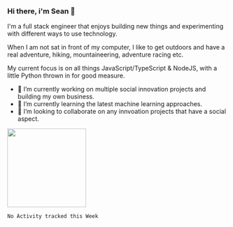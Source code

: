 ### Hi there, i'm Sean 👋

I'm a full stack engineer that enjoys building new things and experimenting with different ways to use technology.

When I am not sat in front of my computer, I like to get outdoors and have a real adventure, hiking, mountaineering, adventure racing etc.

My current focus is on all things JavaScript/TypeScript & NodeJS, with a little Python thrown in for good measure.

- 🔭 I’m currently working on multiple social innovation projects and building my own business.
- 🌱 I’m currently learning the latest machine learning approaches.
- 👯 I’m looking to collaborate on any innvoation projects that have a social aspect.




<img height="180em" src="https://github-readme-stats.vercel.app/api?username=intelli-zen&show_icons=true&hide_border=true&&count_private=true&include_all_commits=true" />


<!--START_SECTION:waka-->
```text
No Activity tracked this Week
```
<!--END_SECTION:waka-->
